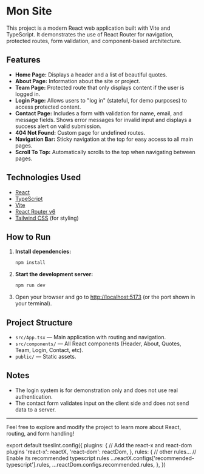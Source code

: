 
# Mon Site

This project is a modern React web application built with Vite and TypeScript. It demonstrates the use of React Router for navigation, protected routes, form validation, and component-based architecture.

## Features

- **Home Page:** Displays a header and a list of beautiful quotes.
- **About Page:** Information about the site or project.
- **Team Page:** Protected route that only displays content if the user is logged in.
- **Login Page:** Allows users to "log in" (stateful, for demo purposes) to access protected content.
- **Contact Page:** Includes a form with validation for name, email, and message fields. Shows error messages for invalid input and displays a success alert on valid submission.
- **404 Not Found:** Custom page for undefined routes.
- **Navigation Bar:** Sticky navigation at the top for easy access to all main pages.
- **Scroll To Top:** Automatically scrolls to the top when navigating between pages.

## Technologies Used

- [React](https://react.dev/)
- [TypeScript](https://www.typescriptlang.org/)
- [Vite](https://vitejs.dev/)
- [React Router v6](https://reactrouter.com/)
- [Tailwind CSS](https://tailwindcss.com/) (for styling)

## How to Run

1. **Install dependencies:**
   ```sh
   npm install
   ```
2. **Start the development server:**
   ```sh
   npm run dev
   ```
3. Open your browser and go to [http://localhost:5173](http://localhost:5173) (or the port shown in your terminal).

## Project Structure

- `src/App.tsx` — Main application with routing and navigation.
- `src/components/` — All React components (Header, About, Quotes, Team, Login, Contact, etc).
- `public/` — Static assets.

## Notes

- The login system is for demonstration only and does not use real authentication.
- The contact form validates input on the client side and does not send data to a server.

---

Feel free to explore and modify the project to learn more about React, routing, and form handling!

export default tseslint.config({
  plugins: {
    // Add the react-x and react-dom plugins
    'react-x': reactX,
    'react-dom': reactDom,
  },
  rules: {
    // other rules...
    // Enable its recommended typescript rules
    ...reactX.configs['recommended-typescript'].rules,
    ...reactDom.configs.recommended.rules,
  },
})
```
